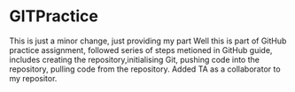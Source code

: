 # GITPractice
This is just a minor change, just providing my part
Well this is part of GitHub practice assignment, followed series of steps metioned in GitHub guide, includes creating the repository,initialising Git, pushing code into the repository, pulling code from the repository. Added TA  as a collaborator to my repositor.

